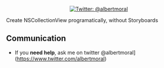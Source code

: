 <p align="center">
<a href="https://twitter.com/albertmoral">
<img src="https://img.shields.io/badge/contact-@albertmoral-blue.svg?style=flat" alt="Twitter: @albertmoral" />
</a>
</p>


Create NSCollectionView programatically, without Storyboards

## Communication
- If you **need help**, ask me on twitter @albertmoral](https://www.twitter.com/albertmoral)
